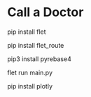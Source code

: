 # Call a Doctor

pip install flet

pip install flet_route

pip3 install pyrebase4

flet run main.py

pip install plotly
